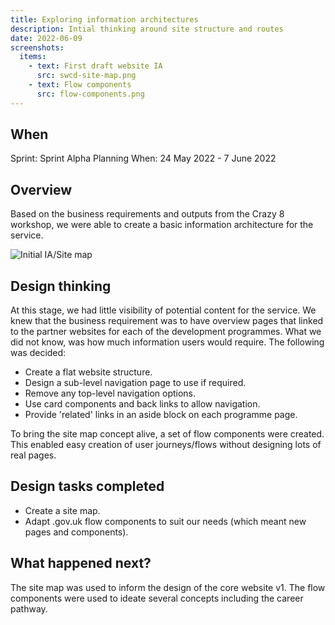 ```yaml
---
title: Exploring information architectures
description: Intial thinking around site structure and routes
date: 2022-06-09
screenshots:
  items:
    - text: First draft website IA
      src: swcd-site-map.png
    - text: Flow components
      src: flow-components.png
---
```


## When
Sprint: Sprint Alpha Planning
When: 24 May 2022 - 7 June 2022

## Overview
Based on the business requirements and outputs from the Crazy 8 workshop, we were able to create a basic information architecture for the service.

![Initial IA/Site map](swcd-site-map.png "Initial IA/Site map")

## Design thinking

At this stage, we had little visibility of potential content for the service. We knew that the business requirement was to have overview pages that linked to the partner websites for each of the development programmes. What we did not know, was how much information users would require. The following was decided:

- Create a flat website structure.
- Design a sub-level navigation page to use if required.
- Remove any top-level navigation options.
- Use card components and back links to allow navigation.
- Provide 'related' links in an aside block on each programme page.

To bring the site map concept alive, a set of flow components were created. This enabled easy creation of user journeys/flows without designing lots of real pages.

## Design tasks completed

- Create a site map.
- Adapt .gov.uk flow components to suit our needs (which meant new pages and components).

## What happened next?

The site map was used to inform the design of the core website v1. The flow components were used to ideate several concepts including the career pathway.
